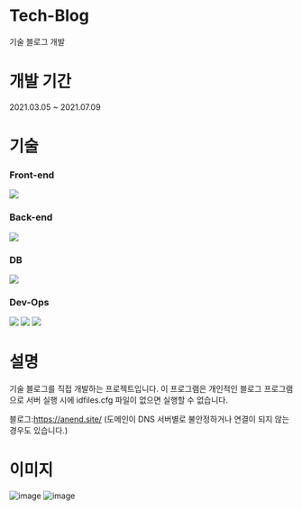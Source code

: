 # Tech-Blog
기술 블로그 개발

# 개발 기간
2021.03.05 ~ 2021.07.09

# 기술
### Front-end
<span><img src="https://img.shields.io/badge/react-%2320232a.svg?style=for-the-badge&logo=react&logoColor=%2361DAFB"/></span>

### Back-end
<span><img src="https://img.shields.io/badge/go-%2300ADD8.svg?style=for-the-badge&logo=go&logoColor=white"></span>

### DB
<span><img src="https://img.shields.io/badge/MariaDB-003545?style=for-the-badge&logo=mariadb&logoColor=white"></span>

### Dev-Ops
<span><img src="https://img.shields.io/badge/Visual%20Studio%20Code-0078d7.svg?style=for-the-badge&logo=visual-studio-code&logoColor=white"></span>
<span><img src="https://img.shields.io/badge/docker-%230db7ed.svg?style=for-the-badge&logo=docker&logoColor=white"></span>
<span><img src="https://img.shields.io/badge/Ubuntu-E95420?style=for-the-badge&logo=ubuntu&logoColor=white"></span>

# 설명
기술 블로그를 직접 개발하는 프로젝트입니다.
이 프로그램은 개인적인 블로그 프로그램으로 서버 실행 시에 idfiles.cfg 파일이 없으면 실행할 수 없습니다.

블로그:https://anend.site/
(도메인이 DNS 서버별로 불안정하거나 연결이 되지 않는 경우도 있습니다.)

# 이미지
![image](https://user-images.githubusercontent.com/66502982/145320170-f7ebe562-afb1-4845-871c-233518e3eb95.png)
![image](https://user-images.githubusercontent.com/66502982/145320181-e5069adc-c664-4272-917e-d467d29ab3bd.png)

